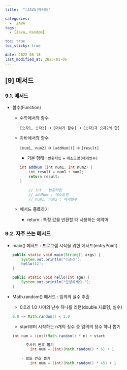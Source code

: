 ```yaml
---
title:  "[JAVA]메서드" 

categories:
  -  JAVA
tags:
  - [Java, Random]

toc: true
toc_sticky: true

date: 2022-08-18
last_modified_at: 2023-01-06
---
```

[9] 메서드
----
### 9.1. 메서드 
- 함수(Function)
    - 수학에서의 함수 

        `[숫자1, 숫자2]` &rightarrow; `[더하기 함수]` &rightarrow; `[숫자1과 숫자2의 합]`
    
    - 자바에서의 함수 
        
         `[num1, num2]` &rightarrow; `[addNum()]` &rightarrow; `[result]`
        
        - 기본 형태 : `반환타입` + `메소드명(매개변수)`
        ```java        
        int addNum (int num1, int num2) {       
            int result = num1 + num2;
            return result;
        }

            // int : 반환타입 
            // addNum : 메소드명 
            // num1, num2 : 매개변수
        ```        
    - 메서드 종료하기 
        - return : 특정 값을 반환할 때 사용하는 예약어 

### 9.2. 자주 쓰는 메서드 
- main() 메서드 : 프로그램 시작을 위한 메서드(entryPoint)

    ```java
    public static void main(String[] args) {
        System.out.println("이순신");
        hello(12);
    }      
    ```
    ```java
    public static void hello(int age) {
        System.out.println("안녕하세요.");
    }  
    ```
- Math.random() 메서드 : 임의의 실수 추출
    - 0.0과 1.0 사이의 난수 하나를 리턴(double 자료형, 실수)
    ```java  
    0.0 <= Math.random() < 1.0
    ```
    - start부터 시작하는 n개의 정수 중 임의의 정수 하나 뽑기
    ```java
    int num = (int)(Math.random() * n) + start

        - 주사위 번호 뽑기
            int num = (int)(Math.random() * 6) + 1
        
        - 로또 번호 뽑기 
            int num = (int)(Math.random() * 45) + 1
    ```

